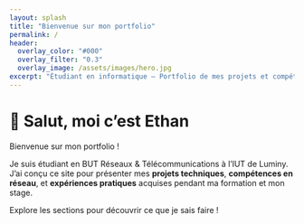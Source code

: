 ```yaml
---
layout: splash
title: "Bienvenue sur mon portfolio"
permalink: /
header:
  overlay_color: "#000"
  overlay_filter: "0.3"
  overlay_image: /assets/images/hero.jpg
excerpt: "Étudiant en informatique — Portfolio de mes projets et compétences"
---
```


# 👋 Salut, moi c’est Ethan

Bienvenue sur mon portfolio !

Je suis étudiant en BUT Réseaux & Télécommunications à l’IUT de Luminy.  
J’ai conçu ce site pour présenter mes **projets techniques**, **compétences en réseau**, et **expériences pratiques** acquises pendant ma formation et mon stage.

Explore les sections pour découvrir ce que je sais faire !
